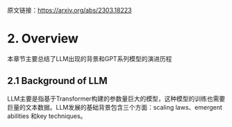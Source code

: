 原文链接：https://arxiv.org/abs/2303.18223

# 2. Overview

本章节主要总结了LLM出现的背景和GPT系列模型的演进历程

## 2.1 Background of LLM

LLM主要是指基于Transformer构建的参数量巨大的模型，这种模型的训练也需要巨量的文本数据。LLM发展的基础背景包含三个方面：scaling laws、emergent abilities 和key techniques。



